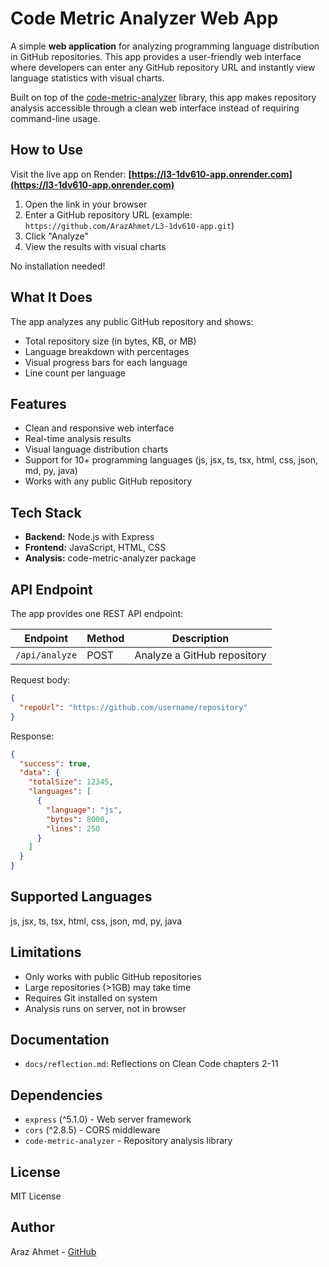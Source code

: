 # Code Metric Analyzer Web App
A simple **web application** for analyzing programming language distribution in GitHub repositories. This app provides a user-friendly web interface where developers can enter any GitHub repository URL and instantly view language statistics with visual charts.

Built on top of the [code-metric-analyzer](https://github.com/ArazAhmet/L2-1dv610) library, this app makes repository analysis accessible through a clean web interface instead of requiring command-line usage.

## How to Use
Visit the live app on Render: **[https://l3-1dv610-app.onrender.com](https://l3-1dv610-app.onrender.com)**

1. Open the link in your browser
2. Enter a GitHub repository URL (example: `https://github.com/ArazAhmet/L3-1dv610-app.git`)
3. Click "Analyze"
4. View the results with visual charts

No installation needed!

## What It Does
The app analyzes any public GitHub repository and shows:
* Total repository size (in bytes, KB, or MB)
* Language breakdown with percentages
* Visual progress bars for each language
* Line count per language

## Features
* Clean and responsive web interface
* Real-time analysis results
* Visual language distribution charts
* Support for 10+ programming languages (js, jsx, ts, tsx, html, css, json, md, py, java)
* Works with any public GitHub repository

## Tech Stack
* **Backend:** Node.js with Express
* **Frontend:** JavaScript, HTML, CSS
* **Analysis:** code-metric-analyzer package

## API Endpoint
The app provides one REST API endpoint:

| Endpoint | Method | Description |
|----------|--------|-------------|
| `/api/analyze` | POST | Analyze a GitHub repository |

Request body:
```json
{
  "repoUrl": "https://github.com/username/repository"
}
```

Response:
```json
{
  "success": true,
  "data": {
    "totalSize": 12345,
    "languages": [
      {
        "language": "js",
        "bytes": 8000,
        "lines": 250
      }
    ]
  }
}
```

## Supported Languages
js, jsx, ts, tsx, html, css, json, md, py, java

## Limitations
* Only works with public GitHub repositories
* Large repositories (>1GB) may take time
* Requires Git installed on system
* Analysis runs on server, not in browser

## Documentation
* `docs/reflection.md`: Reflections on Clean Code chapters 2-11

## Dependencies
* `express` (^5.1.0) - Web server framework
* `cors` (^2.8.5) - CORS middleware
* `code-metric-analyzer` - Repository analysis library

## License
MIT License

## Author
Araz Ahmet - [GitHub](https://github.com/ArazAhmet)